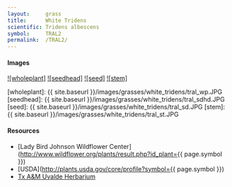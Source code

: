 ```yaml
---
layout:     grass
title:      White Tridens
scientific: Tridens albescens
symbol:     TRAL2
permalink:  /TRAL2/
---
```


#### Images

[![wholeplant]][uvtamu_TRAL2_wholeplant]
[![seedhead]][uvtamu_TRAL2_seedhead]
[![seed]][uvtamu_TRAL2_seed]
[![stem]][uvtamu_TRAL2_stem]

[wholeplant]: {{ site.baseurl }}/images/grasses/white_tridens/tral_wp.JPG
[seedhead]: {{ site.baseurl }}/images/grasses/white_tridens/tral_sdhd.JPG
[seed]: {{ site.baseurl }}/images/grasses/white_tridens/tral_sd.JPG
[stem]: {{ site.baseurl }}/images/grasses/white_tridens/tral_st.JPG

[uvtamu_TRAL2_wholeplant]: http://uvalde.tamu.edu/herbarium/grasses-commom-index/white-tridens/tral_wp "Christine Thompson, Tx A&M Uvalde Herbarium"
[uvtamu_TRAL2_seedhead]: http://uvalde.tamu.edu/herbarium/grasses-commom-index/white-tridens/tral_sdhd "Christine Thompson, Tx A&M Uvalde Herbarium"
[uvtamu_TRAL2_seed]: http://uvalde.tamu.edu/herbarium/grasses-commom-index/white-tridens/tral_sd "Christine Thompson, Tx A&M Uvalde Herbarium"
[uvtamu_TRAL2_stem]: http://uvalde.tamu.edu/herbarium/grasses-commom-index/white-tridens/tral_st "Christine Thompson, Tx A&M Uvalde Herbarium"


#### Resources

* [Lady Bird Johnson Wildflower Center](http://www.wildflower.org/plants/result.php?id_plant={{ page.symbol }})
* [USDA](http://plants.usda.gov/core/profile?symbol={{ page.symbol }})
* [Tx A&M Uvalde Herbarium](http://uvalde.tamu.edu/herbarium/grasses-commom-index)

